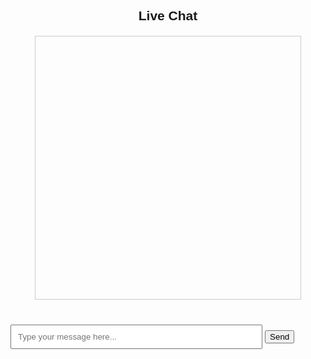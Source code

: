 <!DOCTYPE html>
<html lang="en">
<head>
    <meta charset="UTF-8">
    <meta name="viewport" content="width=device-width, initial-scale=1.0">
    <title>Live Chat</title>
    <style>
        body {
            font-family: Arial, sans-serif;
        }
        #chat-box {
            width: 80%;
            height: 400px;
            border: 1px solid #ccc;
            overflow-y: scroll;
            margin: 20px auto;
            padding: 10px;
        }
        #message-input {
            width: 80%;
            padding: 10px;
            margin: 20px auto;
        }
    </style>
</head>
<body>

<h2 style="text-align: center;">Live Chat</h2>
<div id="chat-box"></div>

<input type="text" id="message-input" placeholder="Type your message here..." />
<button id="send-btn">Send</button>

<script src="client.js"></script>
</body>
</html>

